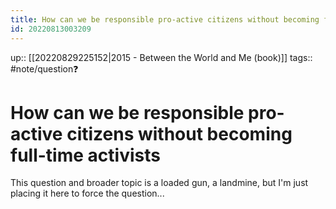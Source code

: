 ```yaml
---
title: How can we be responsible pro-active citizens without becoming full-time activists
id: 20220813003209
---
```

up:: [[20220829225152|2015 - Between the World and Me (book)]]
tags:: #note/question❓ 

# How can we be responsible pro-active citizens without becoming full-time activists
This question and broader topic is a loaded gun, a landmine, but I'm just placing it here to force the question...